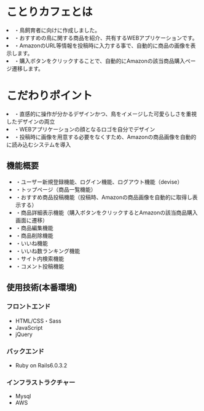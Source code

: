 # ことりカフェとは

<li>・鳥飼育者に向けに作成しました。</li>
<li>・おすすめの鳥に関する商品を紹介、共有するWEBアプリケーションです。</li>
<li>・AmazonのURL等情報を投稿時に入力する事で、自動的に商品の画像を表示します。</li>
<li>・購入ボタンをクリックすることで、自動的にAmazonの該当商品購入ページ遷移します。</li>

# こだわりポイント

<li>・直感的に操作が分かるデザインかつ、鳥をイメージした可愛らしさを重視したデザインの両立</li>
<li>・WEBアプリケーションの顔となるロゴを自分でデザイン</li>
<li>・投稿時に画像を用意する必要をなくすため、Amazonの商品画像を自動的に読み込むシステムを導入</li>

<!-- ## 🌐 App URL 
### http:// -->


## 機能概要
<ul>
    <li>・ユーザー新規登録機能、ログイン機能、ログアウト機能（devise）</li>
    <li>・トップページ（商品一覧機能）</li>
    <li>・おすすめ商品投稿機能（投稿時、Amazonの商品画像を自動的に取得し表示する）</li>
    <li>・商品詳細表示機能（購入ボタンをクリックするとAmazonの該当商品購入画面に遷移）</li>
    <li>・商品編集機能</li>
    <li>・商品削除機能</li>
    <li>・いいね機能</li>
    <li>・いいね数ランキング機能</li>
    <li>・サイト内検索機能</li>
    <li>・コメント投稿機能</li>
</ul>

## 使用技術(本番環境)

### フロントエンド
<ul>
    <li>HTML/CSS・Sass</li>
    <li>JavaScript</li>
    <li>jQuery</li>
</ul>

### バックエンド
<ul>
    <li>Ruby on Rails6.0.3.2</li>
</ul>

### インフラストラクチャー
<ul>
    <li>Mysql</li>
    <li>AWS</li>
</ul>





